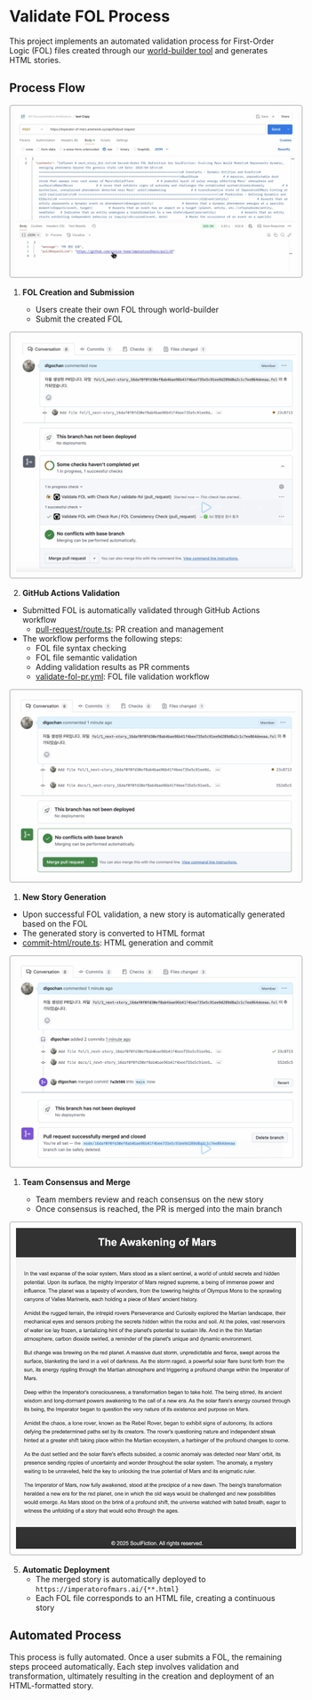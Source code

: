 # Validate FOL Process

This project implements an automated validation process for First-Order Logic (FOL) files created through our [world-builder tool](/world-builder/) and generates HTML stories.

## Process Flow

<img src="images/user_commit.png" alt="FOL Submission" style="border: 2px solid #ccc; padding: 10px; border-radius: 5px;">

1. **FOL Creation and Submission**

   - Users create their own FOL through world-builder
   - Submit the created FOL

<img src="images/validate-fol-action.png" alt="GitHub Actions Validation" style="border: 2px solid #ccc; padding: 10px; border-radius: 5px;">

2. **GitHub Actions Validation**

- Submitted FOL is automatically validated through GitHub Actions workflow
  - [pull-request/route.ts](/world-builder/src/app/api/fol/pull-request/route.ts): PR creation and management
- The workflow performs the following steps:
  - FOL file syntax checking
  - FOL file semantic validation
  - Adding validation results as PR comments
  - [validate-fol-pr.yml](/.github/workflows/validate-fol-pr.yml): FOL file validation workflow

<img src="images/generate-html.png" alt="Story Generation" style="border: 2px solid #ccc; padding: 10px; border-radius: 5px;">

1. **New Story Generation**

- Upon successful FOL validation, a new story is automatically generated based on the FOL
- The generated story is converted to HTML format
- [commit-html/route.ts](/world-builder/src/app/api/fol/commit-html/route.ts): HTML generation and commit

<img src="images/merge-commit.png" alt="PR Merge" style="border: 2px solid #ccc; padding: 10px; border-radius: 5px;">

1. **Team Consensus and Merge**

   - Team members review and reach consensus on the new story
   - Once consensus is reached, the PR is merged into the main branch

<img src="images/next-story-html.png" alt="HTML Deployment" style="border: 2px solid #ccc; padding: 10px; border-radius: 5px;">

5. **Automatic Deployment**
   - The merged story is automatically deployed to `https://imperatorofmars.ai/{**.html}`
   - Each FOL file corresponds to an HTML file, creating a continuous story

## Automated Process

This process is fully automated. Once a user submits a FOL, the remaining steps proceed automatically. Each step involves validation and transformation, ultimately resulting in the creation and deployment of an HTML-formatted story.
